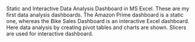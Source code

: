 Static and Interactive Data Analysis Dashboard in MS Excel.
These are my first data analysis dashboards.
The Amazon Prime dashboard is a static one, whereas the Bike Sales Dashboard is an interactive Excel dashboard.
Here data analysis by creating pivot tables and charts are shown. Slicers are used for interactive dashboard.
